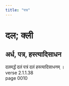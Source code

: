 ```yaml
---
title: "पत्र"
---
```


# दल; क्ली
## अर्ध, पत्र, हस्त्यादिसाधन
दलमर्द्धं दलं पत्रं दलं हस्त्यादिसाधनम् ।<br />verse 2.1.1.38<br />page 0010

